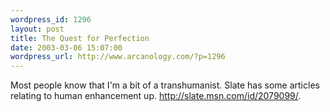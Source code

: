 ```yaml
--- 
wordpress_id: 1296
layout: post
title: The Quest for Perfection
date: 2003-03-06 15:07:00
wordpress_url: http://www.arcanology.com/?p=1296
---
```

Most people know that I'm a bit of a transhumanist. Slate has some articles relating to human enhancement up. <a href="http://slate.msn.com/id/2079099/">http://slate.msn.com/id/2079099/</a>.